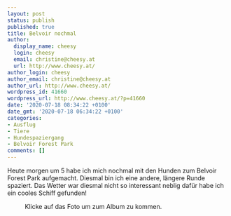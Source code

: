 ```yaml
---
layout: post
status: publish
published: true
title: Belvoir nochmal
author:
  display_name: cheesy
  login: cheesy
  email: christine@cheesy.at
  url: http://www.cheesy.at/
author_login: cheesy
author_email: christine@cheesy.at
author_url: http://www.cheesy.at/
wordpress_id: 41660
wordpress_url: http://www.cheesy.at/?p=41660
date: '2020-07-18 08:34:22 +0100'
date_gmt: '2020-07-18 06:34:22 +0100'
categories:
- Ausflug
- Tiere
- Hundespaziergang
- Belvoir Forest Park
comments: []
---
```

<!-- wp:paragraph -->
Heute morgen um 5 habe ich mich nochmal mit den Hunden zum Belvoir Forest Park aufgemacht. Diesmal bin ich eine andere, längere Runde spaziert. Das Wetter war diesmal nicht so interessant neblig dafür habe ich ein cooles Schiff gefunden!
<!-- /wp:paragraph -->
<!-- wp:image {"id":41654,"linkDestination":"custom"} -->
<figure class="wp-block-image"><a href="{% link _fotos/ausfluege/2020-2/belvoir-forest-park-nochmal/index.md %}"><img src="{% link _fotos/ausfluege/2020-2/belvoir-forest-park-nochmal/Belvoir-013.jpg %}" alt="" class="wp-image-41654"></a><br>
<figcaption>Klicke auf das Foto um zum Album zu kommen.</figcaption>
</figure>
<!-- /wp:image -->
